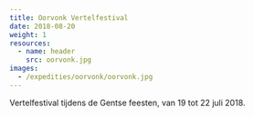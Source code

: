 ```yaml
---
title: Oorvonk Vertelfestival
date: 2018-08-20
weight: 1
resources:
  - name: header
    src: oorvonk.jpg
images:
  - /expedities/oorvonk/oorvonk.jpg
---
```


Vertelfestival tijdens de Gentse feesten, van 19 tot 22 juli 2018.
